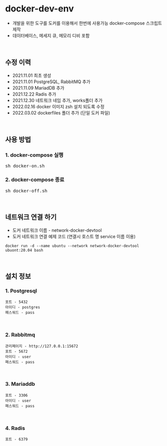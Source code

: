 # docker-dev-env
* 개발을 위한 도구를 도커를 이용해서 한번에 사용가능 docker-compose 스크립트 제작
* 데이터베이스, 메세지 큐, 메모리 디비 포함

</br>

## 수정 이력
* 2021.11.01 최초 생성
* 2021.11.01 PostgreSQL, RabbitMQ 추가
* 2021.11.09 MariadDB 추가
* 2021.12.22 Radis 추가
* 2021.12.30 네트워크 네임 추가, works폴더 추가
* 2022.02.16 docker 이미지 zsh 설치 되도록 수정
* 2022.03.02 dockerfiles 폴더 추가 (단일 도커 파일)

</br>

## 사용 방법 
### 1. docker-compose 실행
<pre>
sh docker-on.sh
</pre>

### 2. docker-compose 종료
<pre>
sh docker-off.sh
</pre>

</br>

## 네트워크 연결 하기
+ 도커 네트워크 이름 - network-docker-devtool
+ 도커 네트워크 연결 예제 코드 (연결시 호스트 명 service 이름 이용)
```
docker run -d --name ubuntu --network network-docker-devtool ubuont:20.04 bash
```
</br>

## 설치 정보
### 1. Postgresql
```
포트 - 5432
아이디 - postgres
패스워드 - pass
```

</br>

### 2. Rabbitmq
```
관리페이지 - http://127.0.0.1:15672
포트 - 5672
아이디 - user
패스워드 - pass
```
</br>

### 3. Mariaddb
```
포트 - 3306
아이디 - user
패스워드 - pass
```

</br>

### 4. Radis
```
포트 - 6379
```
